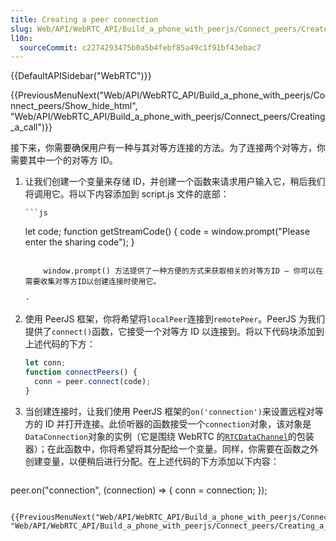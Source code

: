 ```yaml
---
title: Creating a peer connection
slug: Web/API/WebRTC_API/Build_a_phone_with_peerjs/Connect_peers/Create_a_peer_connection
l10n:
  sourceCommit: c2274293475b0a5b4febf85a49c1f91bf43ebac7
---
```


{{DefaultAPISidebar("WebRTC")}}

{{PreviousMenuNext("Web/API/WebRTC_API/Build_a_phone_with_peerjs/Connect_peers/Show_hide_html", "Web/API/WebRTC_API/Build_a_phone_with_peerjs/Connect_peers/Creating_a_call")}}

接下来，你需要确保用户有一种与其对等方连接的方法。为了连接两个对等方，你需要其中一个的对等方 ID。

1.  让我们创建一个变量来存储 ID，并创建一个函数来请求用户输入它，稍后我们将调用它。将以下内容添加到 script.js 文件的底部：

        ```js

    let code;
    function getStreamCode() {
    code = window.prompt("Please enter the sharing code");
    }
    ```

        window.prompt() 方法提供了一种方便的方式来获取相关的对等方ID — 你可以在需要收集对等方ID以创建连接时使用它。

    ·

2.  使用 PeerJS 框架，你将希望将`localPeer`连接到`remotePeer`。PeerJS 为我们提供了`connect()`函数，它接受一个对等方 ID 以连接到。将以下代码块添加到上述代码的下方：

    ```js
    let conn;
    function connectPeers() {
      conn = peer.connect(code);
    }
    ```

3.  当创建连接时，让我们使用 PeerJS 框架的`on('connection')`来设置远程对等方的 ID 并打开连接。此侦听器的函数接受一个`connection`对象，该对象是`DataConnection`对象的实例（它是围绕 WebRTC 的[`RTCDataChannel`](/zh-CN/docs/Web/API/RTCDataChannel)的包装器）；在此函数中，你将希望将其分配给一个变量。同样，你需要在函数之外创建变量，以便稍后进行分配。在上述代码的下方添加以下内容：

    ```js
   peer.on("connection", (connection) => {
     conn = connection;
   });
   ```

{{PreviousMenuNext("Web/API/WebRTC_API/Build_a_phone_with_peerjs/Connect_peers/Show_hide_html", "Web/API/WebRTC_API/Build_a_phone_with_peerjs/Connect_peers/Creating_a_call")}}
